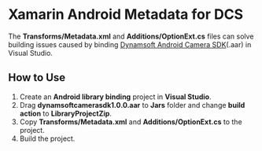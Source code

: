 # Xamarin Android Metadata for DCS
The **Transforms/Metadata.xml** and  **Additions/OptionExt.cs** files can solve building issues caused by binding [Dynamsoft Android Camera SDK](https://www.dynamsoft.com/Products/mobile-imaging-sdk.aspx)(.aar) in Visual Studio.

## How to Use
1. Create an **Android library binding** project in **Visual Studio**.
2. Drag **dynamsoftcamerasdk1.0.0.aar** to **Jars** folder and change **build action** to **LibraryProjectZip**.
3. Copy **Transforms/Metadata.xml** and  **Additions/OptionExt.cs** to the project.
4. Build the project.